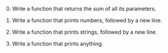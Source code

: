 0. Write a function that returns the sum of all its parameters.

1. Write a function that prints numbers, followed by a new line.

2. Write a function that prints strings, followed by a new line.

3. Write a function that prints anything.


